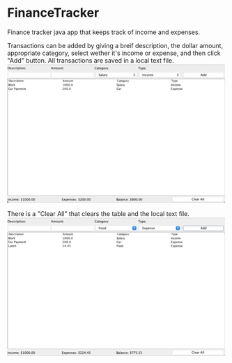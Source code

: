 # FinanceTracker
Finance tracker java app that keeps track of income and expenses.

Transactions can be added by giving a breif description, the dollar amount, appropriate category, select wether it's income or expense, and then click "Add" button. All transactions are saved in a local text file.
![Add Transaction](addButtonDemo.gif)

There is a "Clear All" that clears the table and the local text file.
![Add Transaction](clearButtonDemo.gif)

